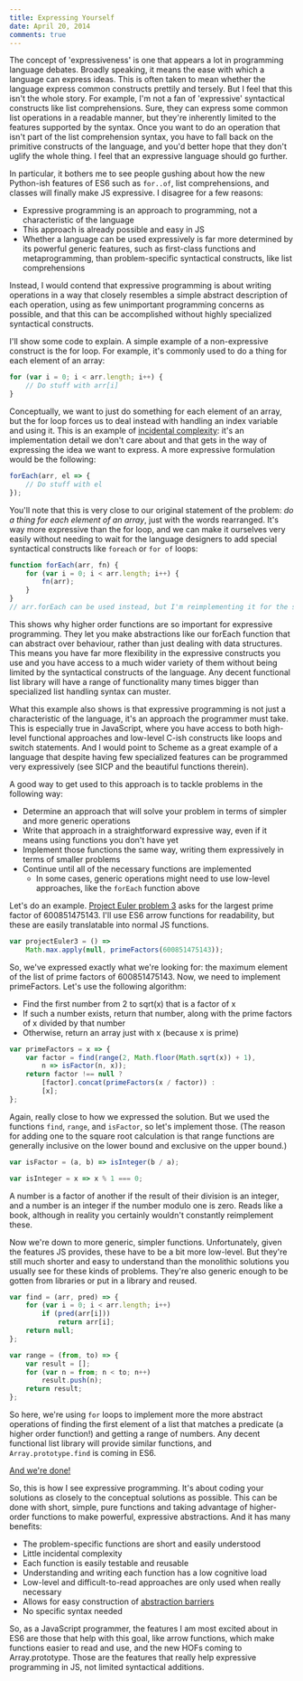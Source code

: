 ```yaml
---
title: Expressing Yourself
date: April 20, 2014
comments: true
---
```


The concept of 'expressiveness' is one that appears a lot in programming language debates. Broadly speaking, it means the ease with which a language can express ideas. This is often taken to mean whether the language express common constructs prettily and tersely. But I feel that this isn't the whole story. For example, I'm not a fan of 'expressive' syntactical constructs like list comprehensions. Sure, they can express some common list operations in a readable manner, but they're inherently limited to the features supported by the syntax. Once you want to do an operation that isn't part of the list comprehension syntax, you have to fall back on the primitive constructs of the language, and you'd better hope that they don't uglify the whole thing. I feel that an expressive language should go further.

In particular, it bothers me to see people gushing about how the new Python-ish features of ES6 such as `for..of`, list comprehensions, and classes will finally make JS expressive. I disagree for a few reasons:

- Expressive programming is an approach to programming, not a characteristic of the language
- This approach is already possible and easy in JS
- Whether a language can be used expressively is far more determined by its powerful generic features, such as first-class functions and metaprogramming, than problem-specific syntactical constructs, like list comprehensions

Instead, I would contend that expressive programming is about writing operations in a way that closely resembles a simple abstract description of each operation, using as few unimportant programming concerns as possible, and that this can be accomplished without highly specialized syntactical constructs.

I'll show some code to explain. A simple example of a non-expressive construct is the for loop. For example, it's commonly used to do a thing for each element of an array:

``` javascript
for (var i = 0; i < arr.length; i++) {
	// Do stuff with arr[i]
}
```

Conceptually, we want to just do something for each element of an array, but the for loop forces us to deal instead with handling an index variable and using it. This is an example of [incidental complexity](http://en.wikipedia.org/wiki/Accidental_complexity): it's an implementation detail we don't care about and that gets in the way of expressing the idea we want to express. A more expressive formulation would be the following:

``` javascript
forEach(arr, el => {
	// Do stuff with el
});
```

You'll note that this is very close to our original statement of the problem: *do a thing for each element of an array*, just with the words rearranged. It's way more expressive than the for loop, and we can make it ourselves very easily without needing to wait for the language designers to add special syntactical constructs like `foreach` or `for of` loops:

``` javascript
function forEach(arr, fn) {
	for (var i = 0; i < arr.length; i++) {
		fn(arr);
	}
}
// arr.forEach can be used instead, but I'm reimplementing it for the sake of argument
```

This shows why higher order functions are so important for expressive programming. They let you make abstractions like our forEach function that can abstract over behaviour, rather than just dealing with data structures. This means you have far more flexibility in the expressive constructs you use and you have access to a much wider variety of them without being limited by the syntactical constructs of the language. Any decent functional list library will have a range of functionality many times bigger than specialized list handling syntax can muster.

What this example also shows is that expressive programming is not just a characteristic of the language, it's an approach the programmer must take. This is especially true in JavaScript, where you have access to both high-level functional approaches and low-level C-ish constructs like loops and switch statements. And I would point to Scheme as a great example of a language that despite having few specialized features can be programmed very expressively (see SICP and the beautiful functions therein).

A good way to get used to this approach is to tackle problems in the following way:

- Determine an approach that will solve your problem in terms of simpler and more generic operations
- Write that approach in a straightforward expressive way, even if it means using functions you don't have yet
- Implement those functions the same way, writing them expressively in terms of smaller problems
- Continue until all of the necessary functions are implemented
	- In some cases, generic operations might need to use low-level approaches, like the `forEach` function above

Let's do an example. [Project Euler problem 3](http://projecteuler.net/problem=3) asks for the largest prime factor of 600851475143. I'll use ES6 arrow functions for readability, but these are easily translatable into normal JS functions.

``` javascript
var projectEuler3 = () =>
	Math.max.apply(null, primeFactors(600851475143));
```

So, we've expressed exactly what we're looking for: the maximum element of the list of prime factors of 600851475143. Now, we need to implement primeFactors. Let's use the following algorithm:

- Find the first number from 2 to sqrt(x) that is a factor of x
- If such a number exists, return that number, along with the prime factors of x divided by that number
- Otherwise, return an array just with x (because x is prime)

``` javascript
var primeFactors = x => {
	var factor = find(range(2, Math.floor(Math.sqrt(x)) + 1),
		n => isFactor(n, x));
	return factor !== null ?
		[factor].concat(primeFactors(x / factor)) :
		[x];
};
```

Again, really close to how we expressed the solution. But we used the functions `find`, `range`, and `isFactor`, so let's implement those. (The reason for adding one to the square root calculation is that range functions are generally inclusive on the lower bound and exclusive on the upper bound.)

``` javascript
var isFactor = (a, b) => isInteger(b / a);

var isInteger = x => x % 1 === 0;
```

A number is a factor of another if the result of their division is an integer, and a number is an integer if the number modulo one is zero. Reads like a book, although in reality you certainly wouldn't constantly reimplement these.

Now we're down to more generic, simpler functions. Unfortunately, given the features JS provides, these have to be a bit more low-level. But they're still much shorter and easy to understand than the monolithic solutions you usually see for these kinds of problems. They're also generic enough to be gotten from libraries or put in a library and reused.

``` javascript
var find = (arr, pred) => {
	for (var i = 0; i < arr.length; i++)
		if (pred(arr[i]))
			return arr[i];
	return null;
};

var range = (from, to) => {
	var result = [];
	for (var n = from; n < to; n++)
		result.push(n);
	return result;
};
```

So here, we're using `for` loops to implement more the more abstract operations of finding the first element of a list that matches a predicate (a higher order function!) and getting a range of numbers. Any decent functional list library will provide similar functions, and `Array.prototype.find` is coming in ES6.

[And we're done!](http://www.es6fiddle.net/hu8fuftc/)

So, this is how I see expressive programming. It's about coding your solutions as closely to the conceptual solutions as possible. This can be done with short, simple, pure functions and taking advantage of higher-order functions to make powerful, expressive abstractions. And it has many benefits:

- The problem-specific functions are short and easily understood 
- Little incidental complexity
- Each function is easily testable and reusable
- Understanding and writing each function has a low cognitive load
- Low-level and difficult-to-read approaches are only used when really necessary
- Allows for easy construction of [abstraction barriers](http://mitpress.mit.edu/sicp/full-text/sicp/book/node29.html)
- No specific syntax needed

So, as a JavaScript programmer, the features I am most excited about in ES6 are those that help with this goal, like arrow functions, which make functions easier to read and use, and the new HOFs coming to Array.prototype. Those are the features that really help expressive programming in JS, not limited syntactical additions.
